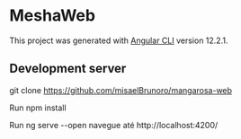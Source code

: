 # MeshaWeb

This project was generated with [Angular CLI](https://github.com/angular/angular-cli) version 12.2.1.

## Development server

git clone https://github.com/misaelBrunoro/mangarosa-web

Run npm install

Run ng serve --open navegue até http://localhost:4200/
